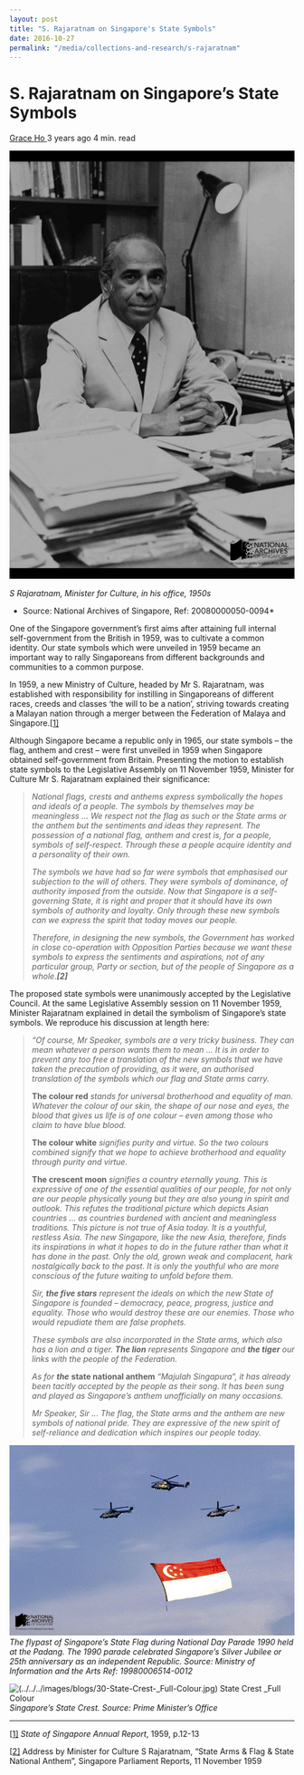 ```yaml
---
layout: post
title: "S. Rajaratnam on Singapore's State Symbols"
date: 2016-10-27
permalink: "/media/collections-and-research/s-rajaratnam"
---
```


# S. Rajaratnam on Singapore’s State Symbols

[Grace Ho ](http://www.nas.gov.sg/blogs/offtherecord/author/nlshgs/)3 years ago 4 min. read

![S Rajaratnam, Minister for Culture, in his office, 1950s Source: National Archives of Singapore](../../../images/blogs/28-20080000050-img0094-WML-667x1000.jpg)

*S Rajaratnam, Minister for Culture, in his office, 1950s*

* Source: National Archives of Singapore, Ref: 20080000050-0094*

One of the Singapore government’s first aims after attaining full internal self-government from the British  in 1959, was to cultivate a common identity. Our state symbols which were unveiled in 1959 became an important way to rally Singaporeans from different backgrounds and communities to a common purpose.

In 1959, a new Ministry of Culture, headed by Mr S. Rajaratnam, was established with responsibility for instilling in Singaporeans of different races, creeds and classes ‘the will to be a nation’, striving towards creating a Malayan nation through a merger between the Federation of Malaya and Singapore.[[1\]](http://www.nas.gov.sg/blogs/offtherecord/singapores-state-symbols-their-meaning/#_ftn1)

Although Singapore became a republic only in 1965, our state symbols – the flag, anthem and crest – were first unveiled in 1959 when Singapore obtained self-government from Britain. Presenting the motion to establish state symbols to the Legislative Assembly on 11 November 1959, Minister for Culture Mr S. Rajaratnam explained their significance:

> *National flags, crests and anthems express symbolically the hopes and ideals of a people. The symbols by themselves may be meaningless … We respect not the flag as such or the State arms or the anthem but the sentiments and ideas they represent.   The possession of a national flag, anthem and crest is, for a people, symbols of self-respect. Through these a people acquire identity and a personality of their own.*  
>
> *The symbols we have had so far were symbols that emphasised our subjection to the will of others. They were symbols of dominance, of authority imposed from the outside. Now that Singapore is a self-governing State, it is right and proper that it should have its own symbols of authority and loyalty. Only through these new symbols can we express the spirit that today moves our people.*  
>
> *Therefore, in designing the new symbols, the Government has worked in close co-operation with Opposition Parties because we want these symbols to express the sentiments and aspirations, not of any particular group, Party or section, but of the people of Singapore as a whole.**[2]***

The proposed state symbols were unanimously accepted by the Legislative Council. At the same Legislative Assembly session on 11 November 1959, Minister Rajaratnam  explained in detail the symbolism of Singapore’s state symbols. We reproduce his discussion at length here:

>  *“Of course, Mr Speaker, symbols are a very tricky business. They can mean whatever a person wants them to mean … It is in order to prevent any too free a translation of the new symbols that we have taken the precaution of providing, as it were, an authorised translation of the symbols which our flag and State arms carry.*
>
> **The colour red** *stands for universal brotherhood and equality of man. Whatever the colour of our skin, the shape of our nose and eyes, the blood that gives us life is of one colour – even among those who claim to have blue blood.* 
>
> **The colour white** *signifies purity and virtue. So the two colours combined signify that we hope to achieve brotherhood and equality through purity and virtue.* 
>
> **The crescent moon** *signifies a country eternally young. This is expressive of one of the essential qualities of our people, for not only are our people physically young but they are also young in spirit and outlook.  This refutes the traditional picture which depicts Asian countries … as countries burdened with ancient and meaningless traditions.  This picture is not true of Asia today. It is a youthful, restless Asia. The new Singapore, like the new Asia, therefore, finds its inspirations in what it hopes to do in the future rather than what it has done in the past. Only the old, grown weak and complacent, hark nostalgically back to the past. It is only the youthful who are more conscious of the future waiting to unfold before them.* 
>
> *Sir, **the five stars** represent the ideals on which the new State of Singapore is founded – democracy, peace, progress, justice and equality. Those who would destroy these are our enemies. Those who would repudiate them are false prophets.* 
>
> *These symbols are also incorporated in the State arms, which also has a lion and a tiger. **The lion** represents Singapore and **the tiger** our links with the people of the Federation.* 
>
> *As for **the*** **state national anthem** *“Majulah Singapura”, it has already been tacitly accepted by the people as their song. It has been sung and played as Singapore’s anthem unofficially on many occasions.* 
>
> *Mr Speaker, Sir … The flag, the State arms and the anthem are new symbols of national pride. They are expressive of the new spirit of self-reliance and dedication which inspires our people today.* 
>
>  

![19980006514---0012--LR](../../../images/blogs/19980006514-0012-LR.jpg)*The flypast of Singapore’s State Flag during National Day Parade 1990 held at the Padang. The 1990 parade celebrated Singapore’s Silver Jubilee or 25th anniversary as an independent Republic. Source: Ministry of Information and the Arts Ref: 19980006514-0012*

 

![(../../../images/blogs/30-State-Crest-_Full-Colour.jpg) State Crest _Full Colour](http://www.nas.gov.sg/blogs/offtherecord/wp-content/uploads/2015/07/30-State-Crest-_Full-Colour.jpg)*Singapore’s State Crest. Source: Prime Minister’s Office*

 

------

 

[[1\]](http://www.nas.gov.sg/blogs/offtherecord/singapores-state-symbols-their-meaning/#_ftnref1) *State of Singapore Annual Report*, 1959, p.12-13

[[2\]](http://www.nas.gov.sg/blogs/offtherecord/singapores-state-symbols-their-meaning/#_ftnref2) Address by Minister for Culture S Rajaratnam, “State Arms & Flag & State National Anthem”, Singapore Parliament Reports, 11 November 1959